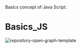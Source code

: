 Basics concept of Java Script.
# Basics_JS
![repository-open-graph-template](https://user-images.githubusercontent.com/131390741/235407071-f36fa5b3-2602-4cb9-9da1-7b77f6a6ca15.png)
